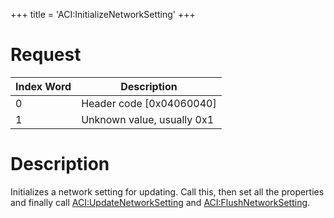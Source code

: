 +++
title = 'ACI:InitializeNetworkSetting'
+++

# Request

| Index Word | Description                |
|------------|----------------------------|
| 0          | Header code \[0x04060040\] |
| 1          | Unknown value, usually 0x1 |

# Description

Initializes a network setting for updating. Call this, then set all the
properties and finally call
[ACI:UpdateNetworkSetting](ACI:UpdateNetworkSetting "wikilink") and
[ACI:FlushNetworkSetting](ACI:FlushNetworkSetting "wikilink").